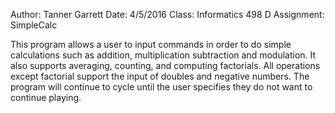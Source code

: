  Author:        Tanner Garrett
 Date:          4/5/2016
 Class:         Informatics 498 D
 Assignment:    SimpleCalc

 This program allows a user to input commands in order to do simple calculations such as addition, multiplication subtraction and modulation. It also supports averaging, counting, and computing factorials. All operations except factorial support the input of doubles and negative numbers. The program will continue to cycle until the user specifies they do not want to continue playing.